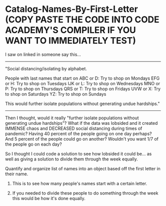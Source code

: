 # Catalog-Names-By-First-Letter (COPY PASTE THE CODE INTO CODE ACADEMY'S COMPILER IF YOU WANT TO IMMEDIATELY TEST)
I saw on linked in someone say this...

-----------------------------

"Social distancing/isolating by alphabet. 

People with last names that start on
ABC or D:  Try to shop on Mondays
EFG or H:  Try to shop on Tuesdays
IJK or L:  Try to shop on Wednesdays
MNO or P: Try to shop on Thursdays
QRS or T: Try to shop on Fridays
UVW or X: Try to shop on Saturdays
YZ: Try to shop on Sundays

This would further isolate populations without generating undue hardships."

-----------------------------


Then I thought, would it really "further isolate populations without generating undue hardships"?  What if the data was lobsided and it created IMMENSE chaos and DECREASED social distancing during times of pandemic?  Having 40 percent of the people going on one day perhaps?  And 5 percent of the people could go on another?  Wouldn't you want 1/7 of the people go on each day?

So I thought I could code a solution to see how lobsided it could be... as well as giving a solution to divide them through the week equally.



Quantify and organize list of names into an object based off the first letter in their name.

1.  This is to see how many people's names start with a certain letter.

2.  If you needed to divide these people to do something through the week this would be how it's done equally.
